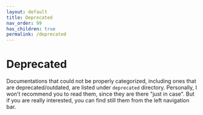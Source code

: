 ```yaml
---
layout: default
title: Deprecated
nav_order: 99
has_children: true
permalink: /deprecated
---
```


# Deprecated

Documentations that could not be properly categorized, including ones that are deprecated/outdated, are listed under `deprecated` directory. Personally, I won't recommend you to read them, since they are there "just in case". But if you are really interested, you can find still them from the left navigation bar. 